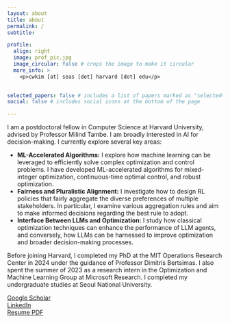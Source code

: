 ```yaml
---
layout: about
title: about
permalink: /
subtitle: 

profile:
  align: right
  image: prof_pic.jpg
  image_circular: false # crops the image to make it circular
  more_info: >
    <p>cwkim [at] seas [dot] harvard [dot] edu</p>
  

selected_papers: false # includes a list of papers marked as "selected={true}"
social: false # includes social icons at the bottom of the page

---
```


I am a postdoctoral fellow in Computer Science at Harvard University, advised by Professor Milind Tambe. I am broadly interested in AI for decision-making. I currently explore several key areas:
- **ML-Accelerated Algorithms:** I explore how machine learning can be leveraged to efficiently solve complex optimization and control problems. I have developed ML-accelerated algorithms for mixed-integer optimization, continuous-time optimal control, and robust optimization.
- **Fairness and Pluralistic Alignment:** I investigate how to design RL policies that fairly aggregate the diverse preferences of multiple stakeholders. In particular, I examine various aggregation rules and aim to make informed decisions regarding the best rule to adopt.
- **Interface Between LLMs and Optimization:** I study how classical optimization techniques can enhance the performance of LLM agents, and conversely, how LLMs can be harnessed to improve optimization and broader decision-making processes.

Before joining Harvard, I completed my PhD at the MIT Operations Research Center in 2024 under the guidance of Professor Dimitris Bertsimas. I also spent the summer of 2023 as a research intern in the Optimization and Machine Learning Group at Microsoft Research. I completed my undergraduate studies at Seoul National University.


[Google Scholar](https://scholar.google.com/citations?user=JoCTDUgAAAAJ&hl=en)  
[LinkedIn](https://www.linkedin.com/in/adamcwkim/)  
[Resume PDF](/assets/pdf/Resume_New.pdf)


